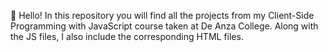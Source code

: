 👋 Hello!
In this repository you will find all the projects from my Client-Side Programming with JavaScript course taken at De Anza College.
Along with the JS files, I also include the corresponding HTML files.
